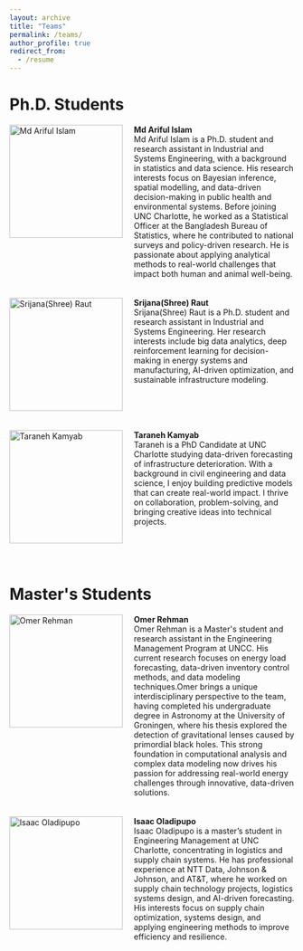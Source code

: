 ```yaml
---
layout: archive
title: "Teams"
permalink: /teams/
author_profile: true
redirect_from:
  - /resume
---
```


Ph.D. Students
======

<div style="display: flex; align-items: flex-start;">
  <img src="{{ site.baseurl }}/assets/images/Pic_Arif.jpg" alt="Md Ariful Islam" style="width: 200px; margin-right: 20px;" />
  <div>
    <strong>Md Ariful Islam</strong><br />
    Md Ariful Islam is a Ph.D. student and research assistant in Industrial and Systems Engineering, with a background in statistics and data science. His research interests focus on Bayesian inference, spatial modelling, and data-driven decision-making in public health and environmental systems. Before joining UNC Charlotte, he worked as a Statistical Officer at the Bangladesh Bureau of Statistics, where he contributed to national surveys and policy-driven research. He is passionate about applying analytical methods to real-world challenges that impact both human and animal well-being.
  </div>
</div>
<br><br>


<div style="display: flex; align-items: flex-start;">
  <img src="{{ site.baseurl }}/assets/images/Shree.png" alt="Srijana(Shree) Raut" style="width: 200px; margin-right: 20px;" />
  <div>
    <strong>Srijana(Shree) Raut</strong><br />
    Srijana(Shree) Raut is a Ph.D. student and research assistant in Industrial and Systems Engineering. Her research interests include big data analytics, deep reinforcement learning for decision-making in energy systems and manufacturing, AI-driven optimization, and sustainable infrastructure modeling.
  </div>
</div>
<br><br>

<div style="display: flex; align-items: flex-start;">
  <img src="{{ site.baseurl }}/assets/images/Taraneh.jpg" alt="Taraneh Kamyab" style="width: 200px; margin-right: 20px;" />
  <div>
    <strong>Taraneh Kamyab</strong><br />
    Taraneh is a PhD Candidate at UNC Charlotte studying data-driven forecasting of infrastructure deterioration. With a background in civil engineering and data science, I enjoy building predictive models that can create real-world impact. I thrive on collaboration, problem-solving, and bringing creative ideas into technical projects.
  </div>
</div>
<br><br>

Master's Students
======

<div style="display: flex; align-items: flex-start;">
  <img src="{{ site.baseurl }}/assets/images/Omer.jpg" alt="Omer Rehman" style="width: 200px; margin-right: 20px;" />
  <div>
    <strong>Omer Rehman</strong><br />
    Omer Rehman is a Master's student and research assistant in the Engineering Management Program at UNCC. His current research focuses on energy load forecasting, data-driven inventory control methods, and data modeling techniques.Omer brings a unique interdisciplinary perspective to the team, having completed his undergraduate degree in Astronomy at the University of Groningen, where his thesis explored the detection of gravitational lenses caused by primordial black holes. This strong foundation in computational analysis and complex data modeling now drives his passion for addressing real-world energy challenges through innovative, data-driven solutions.
  </div>
</div>
<br><br>

<div style="display: flex; align-items: flex-start;">
  <img src="{{ site.baseurl }}/assets/images/Isaac.jpeg" alt="Isaac Oladipupo" style="width: 200px; margin-right: 20px;" />
  <div>
    <strong>Isaac Oladipupo</strong><br />
    Isaac Oladipupo is a master’s student in Engineering Management at UNC Charlotte, concentrating in logistics and supply chain systems. He has professional experience at NTT Data, Johnson & Johnson, and AT&T, where he worked on supply chain technology projects, logistics systems design, and AI-driven forecasting. His interests focus on supply chain optimization, systems design, and applying engineering methods to improve efficiency and resilience.
  </div>
</div>
<br><br>